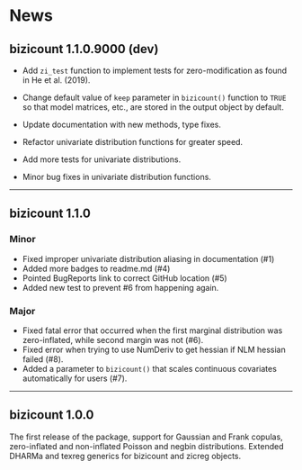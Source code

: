 # News

## bizicount 1.1.0.9000 (dev)

* Add `zi_test` function to implement tests for zero-modification as found in 
He et al. (2019).

* Change default value of `keep` parameter in `bizicount()` function to `TRUE`
so that model matrices, etc., are stored in the output object by default. 

* Update documentation with new methods, type fixes.

* Refactor univariate distribution functions for greater speed. 

* Add more tests for univariate distributions. 

* Minor bug fixes in univariate distribution functions.


***

## bizicount 1.1.0
### Minor
* Fixed improper univariate distribution aliasing in documentation (#1)
* Added more badges to readme.md (#4)
* Pointed BugReports link to correct GitHub location (#5)
* Added new test to prevent #6 from happening again. 

### Major
* Fixed fatal error that occurred when the first marginal distribution was zero-inflated,
 while second margin was not (#6). 
* Fixed error when trying to use NumDeriv to get hessian if NLM hessian failed (#8).
* Added a parameter to `bizicount()` that scales continuous covariates automatically
for users (#7). 

***

## bizicount 1.0.0

The first release of the package, support for Gaussian and Frank copulas,
zero-inflated and non-inflated Poisson and negbin distributions. Extended
DHARMa and texreg generics for bizicount and zicreg objects.

